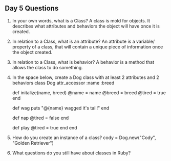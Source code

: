 ## Day 5 Questions

1. In your own words, what is a Class?
   A class is mold for objects.  It describes what attributes and behaviors the object will have once it is created.

1. In relation to a Class, what is an attribute?
   An attribute is a variable/ property of a class, that will contain a unique piece of information once the object created.

1. In relation to a Class, what is behavior?
   A behavior is a method that allows the class to do something.

1. In the space below, create a Dog class with at least 2 attributes and 2 behaviors
   class Dog
     attr_accessor :name :breed

     def initalize(name, breed)
       @name = name
       @breed = breed
       @tired = true
     end

     def wag
       puts "@{name} wagged it's tail!"
     end

     def nap
       @tired = false
     end

     def play
       @tired = true
     end
   end

1. How do you create an instance of a class?
   cody = Dog.new("Cody", "Golden Retriever")

1. What questions do you still have about classes in Ruby?
